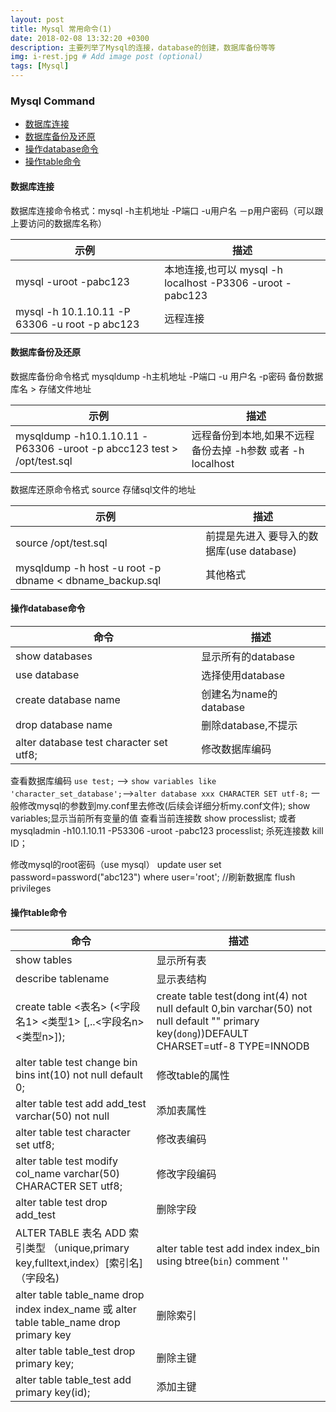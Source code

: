 ```yaml
---
layout: post
title: Mysql 常用命令(1)
date: 2018-02-08 13:32:20 +0300
description: 主要列举了Mysql的连接，database的创建，数据库备份等等
img: i-rest.jpg # Add image post (optional)
tags: [Mysql]
---
```

### Mysql Command

- [数据库连接](#数据库连接)
- [数据库备份及还原](#数据库备份及还原)
- [操作database命令](#操作database命令)
- [操作table命令](#操作table命令)


#### 数据库连接
数据库连接命令格式：mysql -h主机地址 -P端口 -u用户名 －p用户密码（可以跟上要访问的数据库名称）

|示例|描述|
|---|---|
|mysql -uroot -pabc123|本地连接,也可以 mysql -h localhost -P3306 -uroot -pabc123|
|mysql -h 10.1.10.11 -P 63306 -u root -p abc123|远程连接|

#### 数据库备份及还原
数据库备份命令格式 mysqldump -h主机地址 -P端口 -u 用户名 -p密码 备份数据库名 > 存储文件地址

|示例|描述|
|---|---|
|mysqldump -h10.1.10.11 -P63306 -uroot -p abcc123  test > /opt/test.sql|远程备份到本地,如果不远程备份去掉 -h参数 或者 -h localhost|

数据库还原命令格式 source 存储sql文件的地址

|示例|描述|
|---|---|
|source /opt/test.sql| 前提是先进入 要导入的数据库(use database)|
|mysqldump -h host -u root -p dbname < dbname_backup.sql |其他格式|

#### 操作database命令

|命令|描述|
|---|---|
|show databases|显示所有的database|
|use database  |选择使用database  |
|create database name| 创建名为name的database|
|drop database name|删除database,不提示|
|alter database test character set utf8;|修改数据库编码|

查看数据库编码
`use test;` --> `show variables like 'character_set_database';`-->`alter database xxx CHARACTER SET utf-8;`
    一般修改mysql的参数到my.conf里去修改(后续会详细分析my.conf文件);
    show variables;显示当前所有变量的值
    查看当前连接数 show processlist;
    或者 mysqladmin -h10.1.10.11 -P53306 -uroot -pabc123 processlist;
    杀死连接数 kill ID；

修改mysql的root密码（use mysql）
update user set password=password("abc123") where user='root';
//刷新数据库
flush privileges

#### 操作table命令

|命令|描述|
|---|---|
|show tables|显示所有表|
|describe tablename|显示表结构|
|create table <表名> (<字段名1> <类型1> [,..<字段名n> <类型n>]);|create table test(dong int(4) not null default 0,bin varchar(50) not null default "" primary key(`dong`))DEFAULT CHARSET=utf-8 TYPE=INNODB|
|alter table test change bin bins int(10) not null default 0;|修改table的属性|
|alter table test add add_test varchar(50) not null |添加表属性|
|alter table test character set utf8;|修改表编码|
|alter table test modify col_name varchar(50) CHARACTER SET utf8;|修改字段编码|
|alter table test drop add_test|删除字段|
|ALTER TABLE 表名 ADD 索引类型 （unique,primary key,fulltext,index）[索引名]（字段名)|alter table test add index index_bin using btree(`bin`) comment ''|
|alter table table_name drop index index_name 或 alter table table_name drop primary key|删除索引|
|alter table table_test drop primary key;|删除主键|
|alter table table_test add primary key(id);|添加主键|